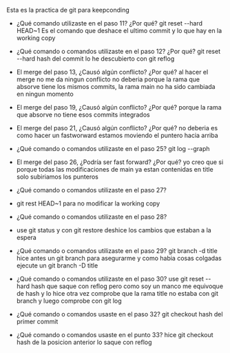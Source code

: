 Esta es la practica de git para keepconding

- ¿Qué comando utilizaste en el paso 11? ¿Por qué?
  git reset --hard HEAD~1
  Es el comando que deshace el ultimo commit y lo que hay en la working copy
 
- ¿Qué comando o comandos utilizaste en el paso 12? ¿Por qué?
   git reset --hard hash del commit
   lo he descubierto con git reflog

- El merge del paso 13, ¿Causó algún conflicto? ¿Por qué?
  al hacer el merge no me da ningun conflicto
  no deberia porque la rama que absorve tiene los mismos commits, la rama main no ha sido
  cambiada en ningun momento
- El merge del paso 19, ¿Causó algún conflicto? ¿Por qué?
  porque la rama que absorve no tiene esos commits integrados
- El merge del paso 21, ¿Causó algún conflicto? ¿Por qué?
  no deberia es como hacer un fastworward estamos moviendo el puntero hacia arriba 
- ¿Qué comando o comandos utilizaste en el paso 25?
  git log --graph
- El merge del paso 26, ¿Podría ser fast forward? ¿Por qué?
  yo creo que si porque todas las modificaciones de main ya estan contenidas en title
  solo subiriamos los punteros
- ¿Qué comando o comandos utilizaste en el paso 27?
- git rest HEAD~1
  para no modificar la working copy
- ¿Qué comando o comandos utilizaste en el paso 28?
- use git status y con git restore deshice los cambios que estaban a la espera 
- ¿Qué comando o comandos utilizaste en el paso 29?
  git branch -d title
  hice antes un git branch para asegurarme
  y como habia cosas colgadas ejecute un git branch -D title
- ¿Qué comando o comandos utilizaste en el paso 30?
  use git reset --hard hash que saque con reflog
  pero como soy un manco me equivoque de hash y lo hice otra vez
  comprobe que la rama title no estaba con git branch
  y luego comprobe con git log 
- ¿Qué comando o comandos usaste en el paso 32?
  git checkout hash del primer commit
- ¿Qué comando o comandos usaste en el punto 33?
  hice git checkout hash de la posicion anterior lo saque con reflog